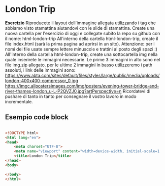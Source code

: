 # London Trip

**Esercizio**
Riproducete il layout dell'immagine allegata utilizzando i tag che abbiamo visto stamattina aiutandovi con le slide di stamattina.
Create una nuova cartella per l'esercizio di oggi e collegate subito la repo su github con il nome: html-london-trip
All'interno della cartella html-london-trip, create il file index.html (sarà la prima pagina ad aprirsi in un sito). Attenzione: per i nomi dei file usate sempre lettere minuscole e trattini al posto degli spazi :)
All'interno della cartella html-london-trip, create una sottocartella img nella quale inserirete le immagini necessarie. Le prime 3 immagini in alto sono nel file img.zip allegato, per le ultime 2 immagini in basso utilizzeremo i path assoluti, i link delle immagini sono: https://www.abta.com/sites/default/files/styles/large/public/media/uploads/london-400x400-compressor_0.jpg https://imgc.allpostersimages.com/img/posters/evening-tower-bridge-and-river-thames-london_u-L-P2QVZJ0.jpg?artPerspective=n
Ricordatevi di pushare di tanto in tanto per consegnare il vostro lavoro in modo incrementale.


## Esempio code block

```html

<!DOCTYPE html>
<html lang="en">
<head>
    <meta charset="UTF-8">
    <meta name="viewport" content="width=device-width, initial-scale=1.0">
    <title>London Trip</title>
</head>
<body>
    
</body>
</html>

```